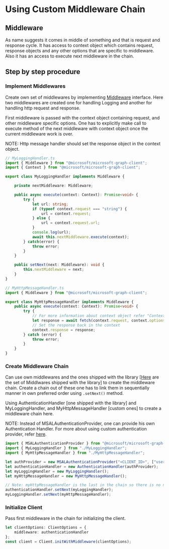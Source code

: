 # Using Custom Middleware Chain

## Middleware

As name suggests it comes in middle of something and that is request and response cycle. It has access to context object which contains request, response objects and any other options that are specific to middleware. Also it has an access to execute next middleware in the chain.

## Step by step procedure

### Implement Middlewares

Create own set of middlewares by implementing [Middleware](../src/IMiddleware.ts) interface. Here two middlewares are created one for handling Logging and another for handling http request and response.

First middleware is passed with the context object containing request, and other middleware specific options. One has to explicitly make call to execute method of the next middleware with context object once the current middleware work is over.

NOTE: Http message handler should set the response object in the context object.

```typescript
// MyLoggingHandler.ts
import { Middleware } from "@microsoft/microsoft-graph-client";
import { Context } from "@microsoft/microsoft-graph-client";

export class MyLoggingHandler implements Middleware {

    private nextMiddleware: Middleware;

    public async execute(context: Context): Promise<void> {
        try {
            let url: string;
            if (typeof context.request === "string") {
                url = context.request;
            } else {
                url = context.request.url;
            }
            console.log(url);
            await this.nextMiddleware.execute(context);
        } catch(error) {
            throw error;
        }
    }

    public setNext(next: Middleware): void {
        this.nextMiddleware = next;
    }
}
```

```typescript
// MyHttpMessageHandler.ts
import { Middleware } from "@microsoft/microsoft-graph-client";

export class MyHttpMessageHandler implements Middleware {
    public async execute(context: Context): Promise<void> {
        try {
            // For more information about context object refer "Context" section below
            let response = await fetch(context.request, context.options);
            // Set the response back in the context
            context.response = response;
        } catch (error) {
            throw error;
        }
    }
}
```

### Create Middleware Chain

Can use own middlewares and the ones shipped with the library [[Here](../src/middleware) are the set of Middlwares shipped with the library] to create the middleware chain. Create a chain out of these one has to link them in sequentially manner in own preferred order using `.setNext()` method.

Using AuthenticationHandler [one shipped with the library] and MyLoggingHandler, and MyHttpMessageHandler [custom ones] to create a middleware chain here.

NOTE: Instead of MSALAuthenticationProvider, one can provide his own Authentication Handler. For more about using custom authentication provider, refer [here](./CustomAuthenticationProvider.md).

```typescript
import { MSALAuthenticationProvider } from "@microsoft/microsoft-graph-client";
import { MyLoggingHandler } from "./MyLoggingHandler";
import { MyHttpMessageHandler } from "./MyHttpMessageHandler";

let authProvider = new MSALAuthenticationProvider("<CLIENT_ID>", ["user.read"]);
let authenticationHandler = new AuthenticationHandler(authProvider);
let myLoggingHandler = new MyLoggingHandler();
let myHttpMessageHandler = new MyHttpMessageHandler();

// Note: myHttpMessageHandler is the last in the chain so there is no need of setting next middleware for it.
authenticationHandler.setNext(myLoggingHandler);
myLoggingHandler.setNext(myHttpMessageHandler);
```

### Initialize Client

Pass first middleware in the chain for initializing the client.

```typescript
let clientOptions: ClientOptions = {
    middleware: authenticationHandler
};
const client = Client.initWithMiddleware(clientOptions);
```
